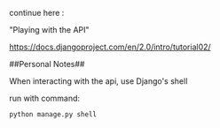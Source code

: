 continue here :

"Playing with the API"

https://docs.djangoproject.com/en/2.0/intro/tutorial02/




##Personal Notes##

When interacting with the api, use Django's shell

run with command:
    
    python manage.py shell

